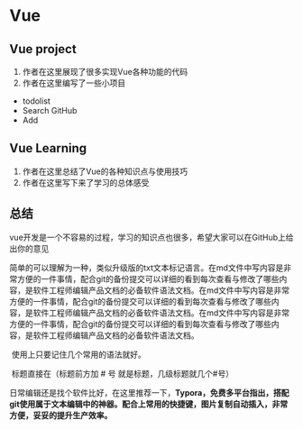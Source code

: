 # Vue
## Vue project
1. 作者在这里展现了很多实现Vue各种功能的代码  
2. 作者在这里编写了一些小项目
* todolist
* Search GitHub
* Add  
## Vue Learning

1. 作者在这里总结了Vue的各种知识点与使用技巧
2. 作者在这里写下来了学习的总体感受 
## 总结

​		vue开发是一个不容易的过程，学习的知识点也很多，希望大家可以在GitHub上给出你的意见

​		简单的可以理解为一种，类似升级版的txt文本标记语言。在md文件中写内容是非常方便的一件事情，配合git的备份提交可以详细的看到每次查看与修改了哪些内容，是软件工程师编辑产品文档的必备软件语法文档。在md文件中写内容是非常方便的一件事情，配合git的备份提交可以详细的看到每次查看与修改了哪些内容，是软件工程师编辑产品文档的必备软件语法文档。在md文件中写内容是非常方便的一件事情，配合git的备份提交可以详细的看到每次查看与修改了哪些内容，是软件工程师编辑产品文档的必备软件语法文档。

​		使用上只要记住几个常用的语法就好。

​		标题直接在（标题前方加 # 号 就是标题，几级标题就几个#号）

​		日常编辑还是找个软件比好，在这里推荐一下，**Typora，免费多平台指出，搭配git使用属于文本编辑中的神器。配合上常用的快捷键，图片复制自动插入，非常方便，妥妥的提升生产效率。**